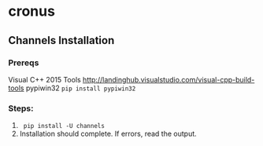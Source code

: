 # cronus




## Channels Installation

### Prereqs
  Visual C++ 2015 Tools
  http://landinghub.visualstudio.com/visual-cpp-build-tools
  pypiwin32
  `pip install pypiwin32`

### Steps:
  1. ` pip install -U channels`
  2. Installation should complete. If errors, read the output.
